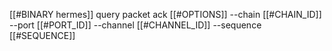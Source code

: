 [[#BINARY hermes]] query packet ack [[#OPTIONS]] --chain [[#CHAIN_ID]] --port [[#PORT_ID]] --channel [[#CHANNEL_ID]] --sequence [[#SEQUENCE]]
